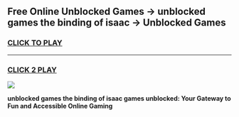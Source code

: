 
## Free Online Unblocked Games → unblocked games the binding of isaac → Unblocked Games
<h3>
<a href="https://premium.freeplayer.one?title=unblocked_games_the_binding_of_isaac&ref=21F">CLICK TO PLAY</a></h3>
<hr>

<h3>
<a href="https://premium.freeplayer.one?title=unblocked_games_the_binding_of_isaac&ref=21F">CLICK 2 PLAY</a>
  
</h3>

<a href="https://premium.freeplayer.one?title=unblocked_games_the_binding_of_isaac&ref=21F/"><img src="https://clearcache.store/games.png"></a>


**unblocked games the binding of isaac games unblocked: Your Gateway to Fun and Accessible Online Gaming**
